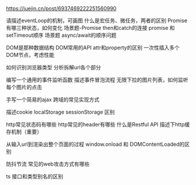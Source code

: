 https://juejin.cn/post/6937469222251560990

请描述eventLoop的机制，可画图
什么是宏任务、微任务，两者的区别
Promise有哪三种状态，如何变化
场景题-Promise then和catch的连接
promise 和 setTimeout顺序
场景题 async/await的顺序问题

DOM是那种数据结构
DOM常用的API
attr和property的区别
一次性插入多个DOM节点，考虑性能

如何识别浏览器类型
分析拆解url各个部分

编写一个通用的事件监听函数
描述事件冒泡流程
无限下拉的图片列表，如何监听每个图片的点击

手写一个简易的ajax
跨域的常见实现方式

描述cookie localStorage sessionStorage 区别

http常见状态码有哪些
http常见的header有哪些
什么是Restful API
描述下http缓存机制（重要）

从输入url到渲染出整个页面的过程
window.onload 和 DOMContentLoaded的区别

防抖节流
常见的web攻击方式有哪些

ts
接口和类型别名的区别
